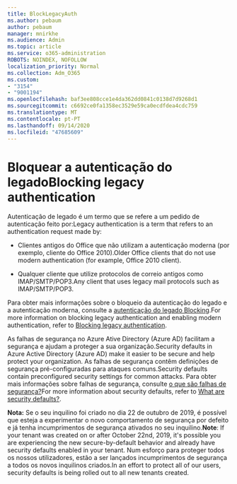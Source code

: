 ```yaml
---
title: BlockLegacyAuth
ms.author: pebaum
author: pebaum
manager: mnirkhe
ms.audience: Admin
ms.topic: article
ms.service: o365-administration
ROBOTS: NOINDEX, NOFOLLOW
localization_priority: Normal
ms.collection: Adm_O365
ms.custom:
- "3154"
- "9001194"
ms.openlocfilehash: baf3ee808cce1e4da362dd0841c0138d7d9268d1
ms.sourcegitcommit: c6692ce0fa1358ec3529e59ca0ecdfdea4cdc759
ms.translationtype: MT
ms.contentlocale: pt-PT
ms.lasthandoff: 09/14/2020
ms.locfileid: "47685609"
---
```

# <a name="blocking-legacy-authentication"></a><span data-ttu-id="bf642-102">Bloquear a autenticação do legado</span><span class="sxs-lookup"><span data-stu-id="bf642-102">Blocking legacy authentication</span></span>

<span data-ttu-id="bf642-103">Autenticação de legado é um termo que se refere a um pedido de autenticação feito por:</span><span class="sxs-lookup"><span data-stu-id="bf642-103">Legacy authentication is a term that refers to an authentication request made by:</span></span>

- <span data-ttu-id="bf642-104">Clientes antigos do Office que não utilizam a autenticação moderna (por exemplo, cliente do Office 2010).</span><span class="sxs-lookup"><span data-stu-id="bf642-104">Older Office clients that do not use modern authentication (for example, Office 2010 client).</span></span>

- <span data-ttu-id="bf642-105">Qualquer cliente que utilize protocolos de correio antigos como IMAP/SMTP/POP3.</span><span class="sxs-lookup"><span data-stu-id="bf642-105">Any client that uses legacy mail protocols such as IMAP/SMTP/POP3.</span></span>

<span data-ttu-id="bf642-106">Para obter mais informações sobre o bloqueio da autenticação do legado e a autenticação moderna, consulte a [autenticação do legado Blocking](https://docs.microsoft.com/azure/active-directory/conditional-access/concept-conditional-access-block-legacy-authentication).</span><span class="sxs-lookup"><span data-stu-id="bf642-106">For more information on blocking legacy authentication and enabling modern authentication, refer to [Blocking legacy authentication](https://docs.microsoft.com/azure/active-directory/conditional-access/concept-conditional-access-block-legacy-authentication).</span></span>

<span data-ttu-id="bf642-107">As falhas de segurança no Azure Ative Directory (Azure AD) facilitam a segurança e ajudam a proteger a sua organização.</span><span class="sxs-lookup"><span data-stu-id="bf642-107">Security defaults in Azure Active Directory (Azure AD) make it easier to be secure and help protect your organization.</span></span> <span data-ttu-id="bf642-108">As falhas de segurança contêm definições de segurança pré-configuradas para ataques comuns.</span><span class="sxs-lookup"><span data-stu-id="bf642-108">Security defaults contain preconfigured security settings for common attacks.</span></span>
<span data-ttu-id="bf642-109">Para obter mais informações sobre falhas de segurança, consulte [o que são falhas de segurança?](https://docs.microsoft.com/azure/active-directory/fundamentals/concept-fundamentals-security-defaults)</span><span class="sxs-lookup"><span data-stu-id="bf642-109">For more information about security defaults, refer to [What are security defaults?](https://docs.microsoft.com/azure/active-directory/fundamentals/concept-fundamentals-security-defaults).</span></span> 

<span data-ttu-id="bf642-110">**Nota:** Se o seu inquilino foi criado no dia 22 de outubro de 2019, é possível que esteja a experimentar o novo comportamento de segurança por defeito e já tenha incumprimentos de segurança ativados no seu inquilino.</span><span class="sxs-lookup"><span data-stu-id="bf642-110">**Note**:  If your tenant was created on or after October 22nd, 2019, it's possible you are experiencing the new secure-by-default behavior and already have security defaults enabled in your tenant.</span></span>  <span data-ttu-id="bf642-111">Num esforço para proteger todos os nossos utilizadores, estão a ser lançados incumprimentos de segurança a todos os novos inquilinos criados.</span><span class="sxs-lookup"><span data-stu-id="bf642-111">In an effort to protect all of our users, security defaults is being rolled out to all new tenants created.</span></span>
